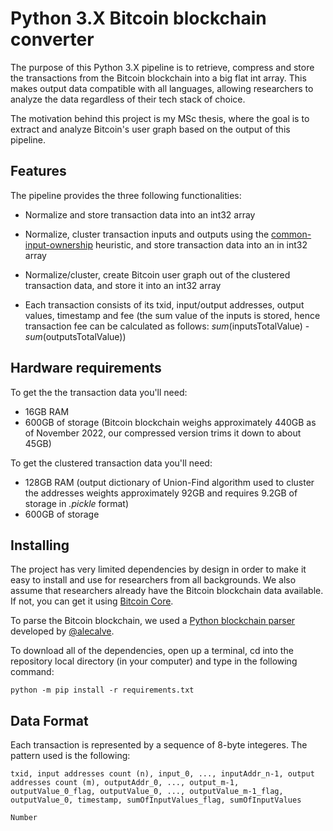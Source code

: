 # Python 3.X Bitcoin blockchain converter 

The purpose of this Python 3.X pipeline is to retrieve, compress and store the transactions from the Bitcoin blockchain into a big flat int array. This makes output data compatible with all languages, allowing researchers to analyze the data regardless of their tech stack of choice. 

The motivation behind this project is my MSc thesis, where the goal is to extract and analyze Bitcoin's user graph based on the output of this pipeline.

## Features ##

The pipeline provides the three following functionalities:
  
- Normalize and store transaction data into an int32 array

- Normalize, cluster transaction inputs and outputs using the [common-input-ownership](https://en.bitcoin.it/wiki/Common-input-ownership_heuristic) heuristic, and store transaction data into an in int32 array

- Normalize/cluster, create Bitcoin user graph out of the clustered transaction data, and store it into an int32 array

- Each transaction consists of its txid, input/output addresses, output values, timestamp and fee (the sum value of the inputs is stored, hence transaction fee can be calculated as follows: _sum_(inputsTotalValue) - _sum_(outputsTotalValue))


## Hardware requirements ##
To get the the transaction data you'll need:
- 16GB RAM
- 600GB of storage (Bitcoin blockchain weighs approximately 440GB as of November 2022, our compressed version trims it down to about 45GB)

To get the clustered transaction data you'll need:
- 128GB RAM (output dictionary of Union-Find algorithm used to cluster the addresses weights approximately 92GB and requires 9.2GB of storage in _.pickle_ format)
- 600GB of storage

## Installing ##

The project has very limited dependencies by design in order to make it easy to install and use for researchers from all backgrounds. We also assume that researchers already have the Bitcoin blockchain data available. If not, you can get it using [Bitcoin Core](https://bitcoin.org/en/download).

To parse the Bitcoin blockchain, we used a [Python blockchain parser](https://github.com/alecalve/python-bitcoin-blockchain-parser) developed by [@alecalve](https://github.com/alecalve). 

To download all of the dependencies, open up a terminal, cd into the repository local directory (in your computer) and type in the following command:

    python -m pip install -r requirements.txt

## Data Format ##

Each transaction is represented by a sequence of 8-byte integeres. The pattern used is the following:

    txid, input addresses count (n), input_0, ..., inputAddr_n-1, output addresses count (m), outputAddr_0, ..., output_m-1, outputValue_0_flag, outputValue_0, ..., outputValue_m-1_flag, outputValue_0, timestamp, sumOfInputValues_flag, sumOfInputValues
    
    Number 



